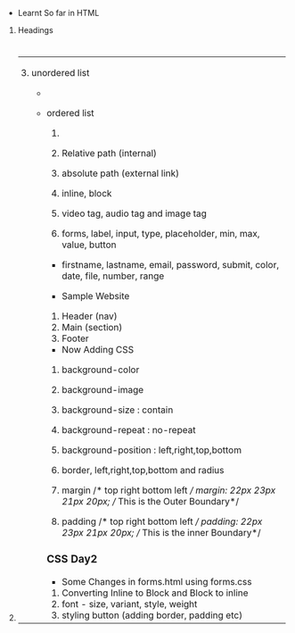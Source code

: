 - Learnt So far in HTML

1. Headings <h1> <h6>
2. <table> <thead> <tbody> <tr> <th> <td>
3. unordered list <ul> <li>
4. ordered list <ol> <li>

5. Relative path (internal)
6. absolute path (external link)

7. inline, block <span> <div>
8. video tag, audio tag and image tag <audio> <video> <img> <source src="path/to/medio.mp3" />

9. forms, label, input, type, placeholder, min, max, value, button
- firstname, lastname, email, password, submit, color, date, file, number, range

- Sample Website
1. Header (nav)
2. Main (section)
3. Footer

- Now Adding CSS
1. background-color
2. background-image
3. background-size : contain
4. background-repeat : no-repeat
5. background-position : left,right,top,bottom

6. border, left,right,top,bottom and radius

7. margin /* top right bottom left */
margin: 22px 23px 21px 20px; /* This is the Outer Boundary*/

8. padding /* top right bottom left */
padding: 22px 23px 21px 20px; /* This is the inner Boundary*/

### CSS Day2

- Some Changes in forms.html using forms.css
1. Converting Inline to Block and Block to inline
2. font - size, variant, style, weight
3. styling button (adding border, padding etc)